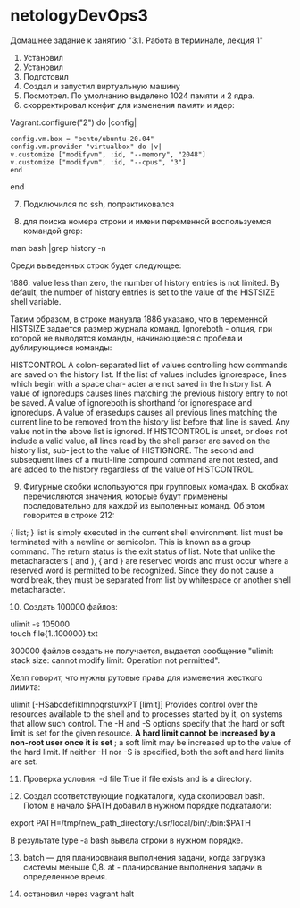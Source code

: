 # netologyDevOps3
Домашнее задание к занятию "3.1. Работа в терминале, лекция 1"
1. Установил 
2. Установил
3. Подготовил
4. Создал и запустил виртуальную машину
5. Посмотрел. По умолчанию выделено 1024 памяти и 2 ядра.
6. скорректировал конфиг для изменения памяти и ядер:

Vagrant.configure("2") do |config|

 	config.vm.box = "bento/ubuntu-20.04"
	config.vm.provider "virtualbox" do |v|
	v.customize ["modifyvm", :id, "--memory", "2048"]
	v.customize ["modifyvm", :id, "--cpus", "3"]
	end
end

7. Подключился по ssh, попрактиковался

8. для поиска номера строки и имени переменной воспользуемся командой grep:

man bash |grep history -n 

Среди выведенных строк будет следующее:

1886:              value  less  than zero, the number of history entries is not limited.  By default, the number of history entries is set to the value of the HISTSIZE shell variable.

Таким образом, в строке мануала 1886 указано, что в переменной HISTSIZE задается размер журнала команд. 
Ignoreboth - опция, при которой не выводятся команды, начинающиеся с пробела и дублирующиеся команды: 

HISTCONTROL
              A  colon-separated list of values controlling how commands are saved on the history list.  If the list of values includes ignorespace, lines which begin with a space char‐
              acter are not saved in the history list.  A value of ignoredups causes lines matching the previous history entry to not be saved.  A value of ignoreboth is  shorthand  for
              ignorespace  and  ignoredups.  A value of erasedups causes all previous lines matching the current line to be removed from the history list before that line is saved.  Any
              value not in the above list is ignored.  If HISTCONTROL is unset, or does not include a valid value, all lines read by the shell parser are saved on the history list, sub‐
              ject  to the value of HISTIGNORE.  The second and subsequent lines of a multi-line compound command are not tested, and are added to the history regardless of the value of
              HISTCONTROL.
	      
9. Фигурные скобки используются при групповых командах. В скобках перечисляются значения, которые будут применены последовательно для каждой из выполенных команд. Об этом говорится в строке 212:

{ list; }
              list  is  simply  executed in the current shell environment.  list must be terminated with a newline or semicolon.  This is known as a group command.  The return status is
              the exit status of list.  Note that unlike the metacharacters ( and ), { and } are reserved words and must occur where a reserved  word  is  permitted  to  be  recognized.
              Since they do not cause a word break, they must be separated from list by whitespace or another shell metacharacter.

10. Создать 100000 файлов: 

ulimit -s 105000  
touch file{1..100000}.txt

300000 файлов создать не получается, выдается сообщение "ulimit: stack size: cannot modify limit: Operation not permitted". 

Хелп говорит, что нужны рутовые права для изменения жесткого лимита:

ulimit [-HSabcdefiklmnpqrstuvxPT [limit]]
              Provides control over the resources available to the shell and to processes started by it, on systems that allow such control.  The -H and -S options specify that the hard   or soft limit is set for the given resource.  <b> A hard limit cannot be increased by a non-root user once it is set </b>; a soft limit may be increased up to the value of the hard     limit.  If neither -H nor -S is specified, both the soft and hard limits are set.  

11.  Проверка условия.
-d file      True if file exists and is a directory.

12. Создал соответствующие подкаталоги, куда скопировал bash. Потом в начало $PATH добавил в нужном порядке подкаталоги:

export PATH=/tmp/new_path_directory:/usr/local/bin/:/bin:$PATH

В результате type -a bash вывела строки в нужном порядке.


13. batch — для планировнаия выполнения задачи, когда загрузка системы меньше 0,8. at - планирование выполнения задачи в определенное время.

14. остановил через vagrant halt

